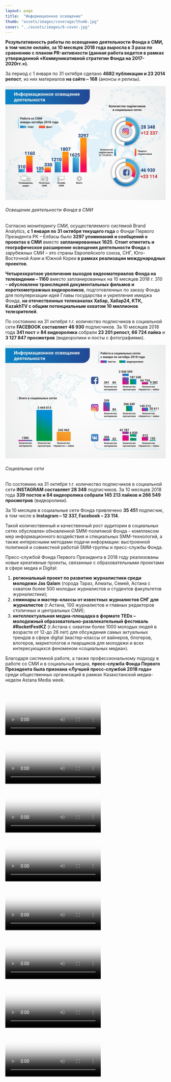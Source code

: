 ```yaml
---
layout: page
title:  "Информационное освещение"
thumb: "assets/images/coverage/thumb.jpg"
cover: "../assets/images/6-cover.jpg"
---
```


**Результативность работы по освещению деятельности Фонда в СМИ, в том числе онлайн, за 10 месяцев 2018 года выросла в 3 раза по сравнению с планом PR-активности (данная работа ведется в рамках утвержденной «Коммуникативной стратегии Фонда на 2017-2020гг.»).**

<div class="expandable-content" markdown="1">

За период с 1 января по 31 октября сделано **4682 публикации и 23 2014 репост**, из них материалов **на сайте – 168** (анонсы и релизы).

![](../assets/images/coverage/1-infographic.jpg)
###### Освещение деятельности Фонда в СМИ

Согласно мониторингу СМИ, осуществляемого системой Brand Analytics, **с 1 января по 31 октября текущего года** о Фонде Первого Президента РК – Елбасы было **3297 упоминаний и сообщений о проектах в СМИ** вместо **запланированных 1625**. **Стоит отметить и географическое расширение освещения деятельности Фонда** в зарубежных СМИ – это страны Европейского союза, СНГ, Юго-Восточной Азии и Южной Кореи **в рамках реализации международных проектов**.

**Четырехкратное увеличение выходов видеоматериалов Фонда на телевидении – 1160**
 вместо запланированных на 10 месяцев 2018 г. 310 – **обусловлено трансляцией документальных фильмов и короткометражных видеороликов**,
 подготовленных по заказу Фонда для популяризации идей Главы государства и укрепления имиджа Фонда, **на отечественных телеканалах Хабар, Хабар24, КТК, KazakhTV с общим потенциальным охватом 10 миллионов телезрителей**.

По состоянию на 31 октября т.г. количество подписчиков в социальной сети **FACEBOOK составляет 46 930** подписчиков. За 10 месяцев 2018 года **341 пост** и **84 видеоролика** собрали **23 201 репост, 66 724 лайка** и **3 127 847 просмотров** (видеоролики и посты с фотографиями).  

![](../assets/images/coverage/3-infographic.jpg)
###### Социальные сети

По состоянию на 31 октября т.г. количество подписчиков в социальной сети **INSTAGRAM составляет 28 348** подписчиков. За 10 месяцев 2018 года **339 постов и 84 видеоролика собрали 145 213 лайков и 266 549 просмотров** (видеоролики).  

За 10 месяцев в социальные сети Фонда привлечено **35 451** подписчик, в том числе в **Instagram – 12 337, Facebook – 23 114**.

Такой количественный и качественный рост аудитории в социальных сетях обусловлен обновленной SMM-политикой Фонда - комплексом мер информационного воздействия и специальных SMM-технологий, а также интересными методами подачи информации: выстроенной политикой и совместной работой SMM-группы и пресс-службы Фонда.

Пресс-службой Фонда Первого Президента в 2018 году реализованы новые креативные проекты, связанные с образовательными проектами в сфере медиа и Digital:

1. **региональный проект по развитию журналистики среди молодежи Jas Qalam** (города Тараз, Алматы, Семей, Астана с охватом более 500 молодых журналистов и студентов факультетов журналистики);
2. **семинары и мастер-классы от известных журналистов СНГ для журналистов** (г.Астана, 100 журналистов и главных редакторов столичных и центральных СМИ);
3. **интеллектуальная медиа-площадка в формате TEDx – молодежный образовательно-развлекательный фестиваль #RocketFestKZ** (г.Астана с охватом более 1000 молодых людей в возрасте от 12-до 26 лет) для обсуждения самых актуальных трендов в сфере digital (мастер-классы от вайнеров, блогеров, влогеров, маркетологов и пиарщиков для молодежи и всех интересующихся феноменом «социальных медиа»).

Благодаря системной работе, а также профессиональному подходу в работе со СМИ и в социальных медиа, **пресс-служба Фонда Первого Президента была признана «Лучшей пресс-службой 2018 года»** среди общественных организаций в рамках Казахстанской медиа-недели Astana Media week.


<div class="video-gallery">
<video poster="../assets/videos/16_december.png" controls><source src='../assets/videos/16_december.mp4' type='video/mp4' /></video>
<video poster="../assets/videos/20vek.png" controls><source src='../assets/videos/20vek.mp4' type='video/mp4' /></video>
<video poster="../assets/videos/25years.png" controls><source src='../assets/videos/25years.mp4' type='video/mp4' /></video>
<video poster="../assets/videos/alzhir.png" controls><source src='../assets/videos/alzhir.mp4' type='video/mp4' /></video>
<video poster="../assets/videos/history_photo.png" controls><source src='../assets/videos/history_photo.mp4' type='video/mp4' /></video>
<video poster="../assets/videos/poligon.png" controls><source src='../assets/videos/poligon.mp4' type='video/mp4' /></video>
<video poster="../assets/videos/toi_zhiry.png" controls><source src='../assets/videos/toi_zhiry.mp4' type='video/mp4' /></video>
<video poster="../assets/videos/war.png" controls><source src='../assets/videos/war.mp4' type='video/mp4' /></video>
</div>

</div>
